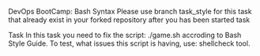 DevOps BootCamp: Bash Syntax
Please use branch task_style for this task that already exist in your forked repository after you has been started task

Task
In this task you need to fix the script: ./game.sh accroding to Bash Style Guide. To test, what issues this script is having, use: shellcheck tool.
